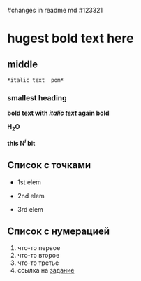 #changes in readme md 
#123321

# hugest **bold text here**

## middle 
	*italic text  pom*
### smallest heading

**bold text with _italic text_ again bold**

**H<sub>2</sub>O**

**this N<sup>_i_</sup> bit**


## Список с точками 
+  1st elem
* 2nd elem
- 3rd elem

## Список с нумерацией 
1. что-то первое
1. что-то  второе
1. что-то  третье 
1. ссылка на [задание](https://drive.google.com/file/d/1m5ttisExcnACCSM8_PPuQuC7dmuGxIB1/view)
